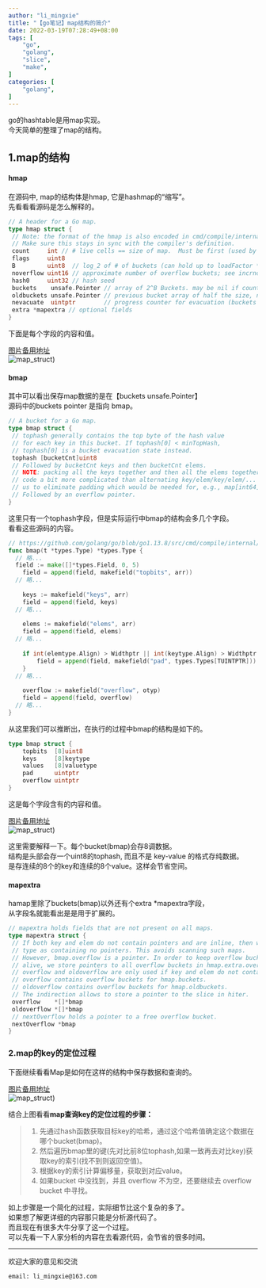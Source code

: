 ```yaml
---
author: "li_mingxie"
title: "【go笔记】map结构的简介"
date: 2022-03-19T07:28:49+08:00
tags: [
    "go",
    "golang",
    "slice",
    "make",
]
categories: [
    "golang",
]
---
```


go的hashtable是用map实现。  
今天简单的整理了map的结构。  <!--more-->

## 1.map的结构

#### hmap

在源码中, map的结构体是hmap, 它是hashmap的“缩写”。  
先看看看源码是怎么解释的。

```go
// A header for a Go map.
type hmap struct {
 // Note: the format of the hmap is also encoded in cmd/compile/internal/reflectdata/reflect.go.
 // Make sure this stays in sync with the compiler's definition.
 count     int // # live cells == size of map.  Must be first (used by len() builtin)
 flags     uint8
 B         uint8  // log_2 of # of buckets (can hold up to loadFactor * 2^B items)
 noverflow uint16 // approximate number of overflow buckets; see incrnoverflow for details
 hash0     uint32 // hash seed 
 buckets    unsafe.Pointer // array of 2^B Buckets. may be nil if count==0.
 oldbuckets unsafe.Pointer // previous bucket array of half the size, non-nil only when growing
 nevacuate  uintptr        // progress counter for evacuation (buckets less than this have been evacuated)
 extra *mapextra // optional fields
}
```

下面是每个字段的内容和值。

[图片备用地址](https://limingxie.github.io/images/go/map/hamp.png)  
![map_struct](https://mingxie-blog.oss-cn-beijing.aliyuncs.com/image/go/map/hmap.png?x-oss-process=image/resize,w_800,m_lfit))

#### bmap

其中可以看出保存map数据的是在【buckets unsafe.Pointer】  
源码中的buckets pointer 是指向 bmap。  

```go
// A bucket for a Go map.
type bmap struct {
 // tophash generally contains the top byte of the hash value
 // for each key in this bucket. If tophash[0] < minTopHash,
 // tophash[0] is a bucket evacuation state instead.
 tophash [bucketCnt]uint8
 // Followed by bucketCnt keys and then bucketCnt elems.
 // NOTE: packing all the keys together and then all the elems together makes the
 // code a bit more complicated than alternating key/elem/key/elem/... but it allows
 // us to eliminate padding which would be needed for, e.g., map[int64]int8.
 // Followed by an overflow pointer.
}
```

这里只有一个tophash字段，但是实际运行中bmap的结构会多几个字段。  
看看这些源码的内容。

```go
// https://github.com/golang/go/blob/go1.13.8/src/cmd/compile/internal/gc/reflect.go
func bmap(t *types.Type) *types.Type {
  // 略...
  field := make([]*types.Field, 0, 5)
    field = append(field, makefield("topbits", arr))
  // 略...
  
    keys := makefield("keys", arr)
    field = append(field, keys)
  // 略...
  
    elems := makefield("elems", arr)
    field = append(field, elems)
  // 略...
  
    if int(elemtype.Align) > Widthptr || int(keytype.Align) > Widthptr {
        field = append(field, makefield("pad", types.Types[TUINTPTR]))
    }
  // 略...
  
    overflow := makefield("overflow", otyp)
    field = append(field, overflow)
  // 略...
}
```

从这里我们可以推断出，在执行的过程中bmap的结构是如下的。

```go
type bmap struct {
    topbits  [8]uint8
    keys     [8]keytype
    values   [8]valuetype
    pad      uintptr
    overflow uintptr
}
```

这是每个字段含有的内容和值。

[图片备用地址](https://limingxie.github.io/images/go/map/bamp.png)  
![map_struct](https://mingxie-blog.oss-cn-beijing.aliyuncs.com/image/go/map/bmap.png?x-oss-process=image/resize,w_800,m_lfit))

这里需要解释一下。每个bucket(bmap)会存8调数据。  
结构是头部会存一个uint8的tophash, 而且不是 key-value 的格式存纯数据。  
是存连续的8个的key和连续的8个value。这样会节省空间。

#### mapextra

hamap里除了buckets(bmap)以外还有个extra *mapextra字段，  
从字段名就能看出是是用于扩展的。

```go
// mapextra holds fields that are not present on all maps.
type mapextra struct {
 // If both key and elem do not contain pointers and are inline, then we mark bucket
 // type as containing no pointers. This avoids scanning such maps.
 // However, bmap.overflow is a pointer. In order to keep overflow buckets
 // alive, we store pointers to all overflow buckets in hmap.extra.overflow and hmap.extra.oldoverflow.
 // overflow and oldoverflow are only used if key and elem do not contain pointers.
 // overflow contains overflow buckets for hmap.buckets.
 // oldoverflow contains overflow buckets for hmap.oldbuckets.
 // The indirection allows to store a pointer to the slice in hiter.
 overflow    *[]*bmap
 oldoverflow *[]*bmap
 // nextOverflow holds a pointer to a free overflow bucket.
 nextOverflow *bmap
}
```

### 2.map的key的定位过程

下面继续看看Map是如何在这样的结构中保存数据和查询的。  

[图片备用地址](https://limingxie.github.io/images/go/map/map.png)  
![map_struct](https://mingxie-blog.oss-cn-beijing.aliyuncs.com/image/go/map/map.png?x-oss-process=image/resize,w_1000,m_lfit))

结合上图看看**map查询key的定位过程的步骤：**  

> 1. 先通过hash函数获取目标key的哈希，通过这个哈希值确定这个数据在哪个bucket(bmap)。
> 2. 然后遍历bmap里的键(先对比前8位tophash,如果一致再去对比key)获取key的索引(找不到则返回空值)。
> 3. 根据key的索引计算偏移量，获取到对应value。
> 4. 如果bucket 中没找到，并且 overflow 不为空，还要继续去 overflow bucket 中寻找。

如上步骤是一个简化的过程，实际细节比这个复杂的多了。  
如果想了解更详细的内容那只能是分析源代码了。  
而且现在有很多大牛分享了这一个过程。  
可以先看一下人家分析的内容在去看源代码，会节省的很多时间。

----------------------------------------------
欢迎大家的意见和交流

`email: li_mingxie@163.com`

<!-- key 定位过程 #
key 经过哈希计算后得到哈希值，共 64 个 bit 位（64位机，32位机就不讨论了，现在主流都是64位机），计算它到底要落在哪个桶时，只会用到最后 B 个 bit 位。还记得前面提到过的 B 吗？如果 B = 5，那么桶的数量，也就是 buckets 数组的长度是 2^5 = 32。
例如，现在有一个 key 经过哈希函数计算后，得到的哈希结果是：
1	10010111 | 000011110110110010001111001010100010010110010101010 │ 01010
用最后的 5 个 bit 位，也就是 01010，值为 10，也就是 10 号桶。这个操作实际上就是取余操作，但是取余开销太大，所以代码实现上用的位操作代替。
再用哈希值的高 8 位，找到此 key 在 bucket 中的位置，这是在寻找已有的 key。最开始桶内还没有 key，新加入的 key 会找到第一个空位，放入。
buckets 编号就是桶编号，当两个不同的 key 落在同一个桶中，也就是发生了哈希冲突。冲突的解决手段是用链表法：在 bucket 中，从前往后找到第一个空位。这样，在查找某个 key 时，先找到对应的桶，再去遍历 bucket 中的 key。
https://limingxie.github.io/images/go/map/bmap_1.png
假定 B = 5，所以 bucket 总数就是 2^5 = 32。首先计算出待查找 key 的哈希，使用低 5 位 00110，找到对应的 6 号 bucket，使用高 8 位 10010111，对应十进制 151，在 6 号 bucket 中寻找 tophash 值（HOB hash）为 151 的 key，找到了 2 号槽位，这样整个查找过程就结束了。
如果在 bucket 中没找到，并且 overflow 不为空，还要继续去 overflow bucket 中寻找，直到找到或是所有的 key 槽位都找遍了，包括所有的 overflow bucket。 -->